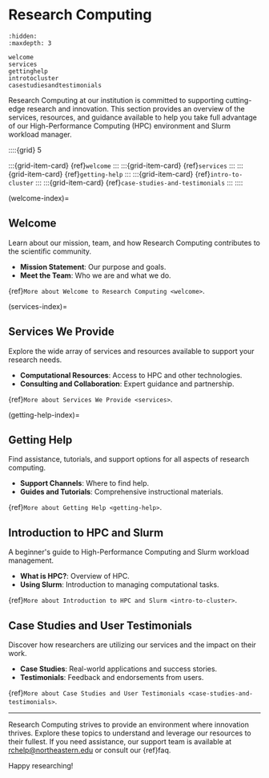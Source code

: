 # Research Computing

```{toctree}
:hidden:
:maxdepth: 3

welcome
services
gettinghelp
introtocluster
casestudiesandtestimonials
```
Research Computing at our institution is committed to supporting cutting-edge research and innovation. This section provides an overview of the services, resources, and guidance available to help you take full advantage of our High-Performance Computing (HPC) environment and Slurm workload manager.

::::{grid} 5

:::{grid-item-card} {ref}`welcome`
:::
:::{grid-item-card} {ref}`services`
:::
:::{grid-item-card} {ref}`getting-help`
:::
:::{grid-item-card} {ref}`intro-to-cluster`
:::
:::{grid-item-card} {ref}`case-studies-and-testimonials`
:::
::::

(welcome-index)=
## Welcome
Learn about our mission, team, and how Research Computing contributes to the scientific community.

- **Mission Statement**: Our purpose and goals.
- **Meet the Team**: Who we are and what we do.

{ref}`More about Welcome to Research Computing <welcome>`.

(services-index)=
## Services We Provide
Explore the wide array of services and resources available to support your research needs.

- **Computational Resources**: Access to HPC and other technologies.
- **Consulting and Collaboration**: Expert guidance and partnership.

{ref}`More about Services We Provide <services>`.

(getting-help-index)=
## Getting Help
Find assistance, tutorials, and support options for all aspects of research computing.

- **Support Channels**: Where to find help.
- **Guides and Tutorials**: Comprehensive instructional materials.

{ref}`More about Getting Help <getting-help>`.

## Introduction to HPC and Slurm
A beginner's guide to High-Performance Computing and Slurm workload management.

- **What is HPC?**: Overview of HPC.
- **Using Slurm**: Introduction to managing computational tasks.

{ref}`More about Introduction to HPC and Slurm <intro-to-cluster>`.

## Case Studies and User Testimonials
Discover how researchers are utilizing our services and the impact on their work.

- **Case Studies**: Real-world applications and success stories.
- **Testimonials**: Feedback and endorsements from users.

{ref}`More about Case Studies and User Testimonials <case-studies-and-testimonials>`.

---

Research Computing strives to provide an environment where innovation thrives. Explore these topics to understand and leverage our resources to their fullest. If you need assistance, our support team is available at <rchelp@northeastern.edu> or consult our {ref}faq.

Happy researching!
